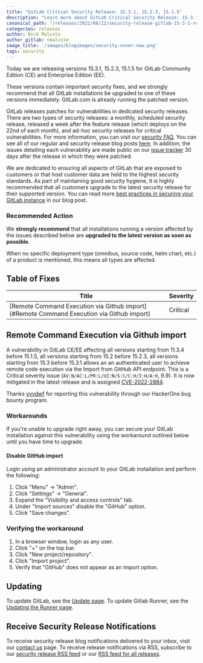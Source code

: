 ```yaml
---
title: "GitLab Critical Security Release: 15.3.1, 15.2.3, 15.1.5"
description: "Learn more about GitLab Critical Security Release: 15.3.1, 15.2.3, 15.1.5 for GitLab Community Edition (CE) and Enterprise Edition (EE)."
canonical_path: "/releases/2022/08/22/security-release-gitlab-15-3-1-released/"
categories: releases
author: Nick Malcolm 
author_gitlab: nmalcolm
image_title: '/images/blogimages/security-cover-new.png'
tags: security
---
```


Today we are releasing versions 15.3.1, 15.2.3, 15.1.5 for GitLab Community Edition (CE) and Enterprise Edition (EE).

These versions contain important security fixes, and we strongly recommend that all GitLab installations be upgraded to one of these versions immediately. GitLab.com is already running the patched version.

GitLab releases patches for vulnerabilities in dedicated security releases. There are two types of security releases: a monthly, scheduled security release, released a week after the feature release (which deploys on the 22nd of each month), and ad-hoc security releases for critical vulnerabilities. For more information, you can visit our [security FAQ](https://about.gitlab.com/security/faq/). You can see all of our regular and security release blog posts [here](/releases/categories/releases/). In addition, the issues detailing each vulnerability are made public on our [issue tracker](https://gitlab.com/gitlab-org/gitlab/issues?label_name%5B%5D=security&scope=all&state=opened) 30 days after the release in which they were patched.

We are dedicated to ensuring all aspects of GitLab that are exposed to customers or that host customer data are held to the highest security standards. As part of maintaining good security hygiene, it is highly recommended that all customers upgrade to the latest security release for their supported version. You can read more [best practices in securing your GitLab instance](/blog/2020/05/20/gitlab-instance-security-best-practices/) in our blog post.

### Recommended Action

We **strongly recommend** that all installations running a version affected by the issues described below are **upgraded to the latest version as soon as possible**.

When no specific deployment type (omnibus, source code, helm chart, etc.) of a product is mentioned, this means all types are affected.

## Table of Fixes

|Title|Severity|
|---|---|
|[Remote Command Execution via Github import](#Remote Command Execution via Github import)|Critical|


## Remote Command Execution via Github import

<!-- https://gitlab.com/gitlab-org/gitlab/-/issues/371098 -->

A vulnerability in GitLab CE/EE affecting all versions starting from 11.3.4 before 15.1.5, all versions starting from 15.2 before 15.2.3, all versions starting from 15.3 before 15.3.1 allows an an authenticated user to achieve remote code execution via the Import from GitHub API endpoint. This is a Critical severity issue (`AV:N/AC:L/PR:L/UI:N/S:C/C:H/I:H/A:H`,  9.9). It is now mitigated in the latest release and is assigned [CVE-2022-2884](https://cve.mitre.org/cgi-bin/cvename.cgi?name=CVE-2022-2884).

Thanks [yvvdwf](https://hackerone.com/yvvdwf) for reporting this vulnerability through our HackerOne bug bounty program.

### Workarounds

If you're unable to upgrade right away, you can secure your GitLab
installation against this vulnerability using the workaround outlined
below until you have time to upgrade.

#### Disable GitHub import

Login using an administrator account to your GitLab installation and perform the
following:

1. Click "Menu" -> "Admin".
1. Click "Settings" -> "General".
1. Expand the "Visibility and access controls" tab.
1. Under "Import sources" disable the "GitHub" option.
1. Click "Save changes".

### Verifying the workaround

1. In a browser window, login as any user.
1. Click "+" on the top bar.
1. Click "New project/repository".
1. Click "Import project".
1. Verify that "GitHub" does not appear as an import option.

## Updating

To update GitLab, see the [Update page](/update/).
To update Gitlab Runner, see the [Updating the Runner page](https://docs.gitlab.com/runner/install/linux-repository.html#updating-the-runner).

## Receive Security Release Notifications

To receive security release blog notifications delivered to your inbox, visit our [contact us](https://about.gitlab.com/company/contact/) page.
To receive release notifications via RSS, subscribe to our [security release RSS feed](https://about.gitlab.com/security-releases.xml) or our [RSS feed for all releases](https://about.gitlab.com/all-releases.xml).
